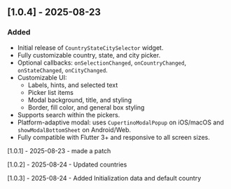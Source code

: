 ## [1.0.4] - 2025-08-23
### Added
- Initial release of `CountryStateCitySelector` widget.
- Fully customizable country, state, and city picker.
- Optional callbacks: `onSelectionChanged`, `onCountryChanged`, `onStateChanged`, `onCityChanged`.
- Customizable UI:
  - Labels, hints, and selected text
  - Picker list items
  - Modal background, title, and styling
  - Border, fill color, and general box styling
- Supports search within the pickers.
- Platform-adaptive modal: uses `CupertinoModalPopup` on iOS/macOS and `showModalBottomSheet` on Android/Web.
- Fully compatible with Flutter 3+ and responsive to all screen sizes.


[1.0.1] - 2025-08-23 - made a patch

[1.0.2] - 2025-08-24 - Updated countries

[1.0.3] - 2025-08-24 - Added Initialization data and default country